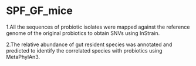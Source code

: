 # SPF_GF_mice
1.All the sequences of probiotic isolates were mapped against the reference genome of the original probiotics to obtain SNVs using InStrain.

2.The relative abundance of gut resident species was annotated and predicted to identify the correlated species with probiotics using MetaPhylAn3.
